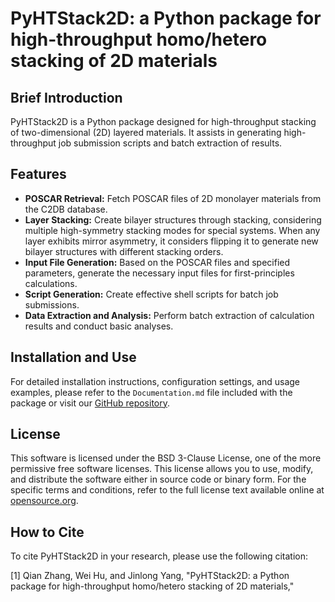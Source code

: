 # PyHTStack2D: a Python package for high-throughput homo/hetero stacking of 2D materials

## Brief Introduction
PyHTStack2D is a Python package designed for high-throughput stacking of two-dimensional (2D) layered materials. It assists in generating high-throughput job submission scripts and batch extraction of results.

## Features
- **POSCAR Retrieval:** Fetch POSCAR files of 2D monolayer materials from the C2DB database.
- **Layer Stacking:** Create bilayer structures through stacking, considering multiple high-symmetry stacking modes for special systems. When any layer exhibits mirror asymmetry, it considers flipping it to generate new bilayer structures with different stacking orders.
- **Input File Generation:** Based on the POSCAR files and specified parameters, generate the necessary input files for first-principles calculations.
- **Script Generation:** Create effective shell scripts for batch job submissions.
- **Data Extraction and Analysis:** Perform batch extraction of calculation results and conduct basic analyses.

## Installation and Use
For detailed installation instructions, configuration settings, and usage examples, please refer to the `Documentation.md` file included with the package or visit our [GitHub repository](https://github.com/QianZhang21/pyhtstack2d-master).

## License

This software is licensed under the BSD 3-Clause License, one of the more permissive free software licenses. This license allows you to use, modify, and distribute the software either in source code or binary form. For the specific terms and conditions, refer to the full license text available online at [opensource.org](https://opensource.org/licenses/BSD-3-Clause).

## How to Cite
To cite PyHTStack2D in your research, please use the following citation:

[1] Qian Zhang, Wei Hu, and Jinlong Yang, "PyHTStack2D: a Python package for high-throughput homo/hetero stacking of 2D materials," 

